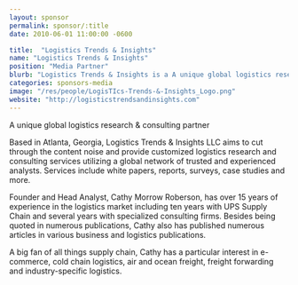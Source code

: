 ```yaml
---
layout: sponsor
permalink: sponsor/:title
date: 2010-06-01 11:00:00 -0600

title:  "Logistics Trends & Insights"
name: "Logistics Trends & Insights"
position: "Media Partner"
blurb: "Logistics Trends & Insights is a A unique global logistics research & consulting partner from Atlanta, GA."
categories: sponsors-media
image: "/res/people/LogisTIcs-Trends-&-Insights_Logo.png"
website: "http://logisticstrendsandinsights.com"
---
```


A unique global logistics research & consulting partner

Based in Atlanta, Georgia, Logistics Trends & Insights LLC aims to cut through the content noise and provide customized logistics research and consulting services utilizing a global network of trusted and experienced analysts. Services include white papers, reports, surveys, case studies and more.

Founder and Head Analyst, Cathy Morrow Roberson, has over 15 years of experience in the logistics market including ten years with UPS Supply Chain and several years with specialized consulting firms. Besides being quoted in numerous publications, Cathy also has published numerous articles in various business and logistics publications.

A big fan of all things supply chain, Cathy has a particular interest in e-commerce, cold chain logistics, air and ocean freight, freight forwarding and industry-specific logistics.
